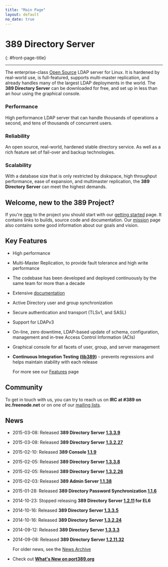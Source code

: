 ```yaml
---
title: "Main Page"
layout: default
no_date: true
---
```


# 389 Directory Server
{: #front-page-title}

---

The enterprise-class [Open Source](docs/389ds/FAQ/licensing.html) LDAP server for Linux. It is hardened by real-world use, is full-featured, supports multi-master replication, and already handles many of the largest LDAP deployments in the world.  The **389 Directory Server** can be downloaded for free, and set up in less than an hour using the graphical console.

<div id="front-page-columns" class="container-fluid">
  <div class="row">
    <div class="col-xs-12 col-md-4">
      <h3 class="front-page-column-title">
        Performance
      </h3>
      <p class="front-page-column-text">
        High performance LDAP server that can handle thousands of operations a
        second, and tens of thousands of concurrent users.
       </p>
    </div>
    <div class="col-xs-12 col-md-4">
      <h3 class="front-page-column-title">
        Reliability
      </h3>
      <p class="front-page-column-text">
        An open source, real-world, hardened stable directory service.  As well as a
        rich feature set of fail-over and backup technologies.
      </p>
    </div>
    <div class="col-xs-12 col-md-4">
      <h3 class="front-page-column-title">
        Scalability
      </h3>
      <p class="front-page-column-text">
        With a database size that is only restricted by diskspace, high throughput
        performance, ease of expansion, and multimaster replication, the <strong>
        389 Directory Server</strong> can meet the highest demands.
      </p>
    </div>
  </div>
</div>

## Welcome, new to the 389 Project?

If you're [new](docs/389ds/users.html) to the project you should start with
our [getting started](docs/389ds/FAQ/getting-started.html) page. It contains
links to builds, source code and documentation. Our
[mission](docs/389ds/FAQ/mission.html) page also contains some good
information about our goals and vision.

## Key Features

-   High performance
-   Multi-Master Replication, to provide fault tolerance and high write performance
-   The codebase has been developed and deployed continuously by the same team for more than a decade
-   Extensive [documentation](https://access.redhat.com/site/documentation/Red_Hat_Directory_Server/)
-   Active Directory user and group synchronization
-   Secure authentication and transport (TLSv1, and SASL)
-   Support for LDAPv3
-   On-line, zero downtime, LDAP-based update of schema, configuration, management and in-tree Access Control Information (ACIs)
-   Graphical console for all facets of user, group, and server management
-   **Continuous Integration Testing ([lib389](docs/389ds/FAQ/upstream-test-framework.html))** - prevents regressions and helps maintain stability with each release

    For more see our [Features](docs/389ds/FAQ/features.html) page

## Community

To get in touch with us, you can try to reach us on **IRC at \#389 on irc.freenode.net** or on one of our [mailing lists](docs/389ds/mailing-lists.html).

## News

<!-- Try to keep this list under 10 releases  -->

- 2015-03-08: Released **389 Directory Server [1.3.3.9](docs/389ds/releases/release-1-3-3-9.html)**
- 2015-03-08: Released **389 Directory Server [1.3.2.27](docs/389ds/releases/release-1-3-2-27.html)**
- 2015-02-10: Released **389 Console [1.1.9](docs/389ds/releases/release-console-1-1-9.html)**
- 2015-02-05: Released **389 Directory Server [1.3.3.8](docs/389ds/releases/release-1-3-3-8.html)**
- 2015-02-05: Released **389 Directory Server [1.3.2.26](docs/389ds/releases/release-1-3-2-26.html)**
- 2015-02-03: Released **389 Admin Server [1.1.38](docs/389ds/releases/release-admin-1-1-38.html)**
- 2015-01-28: Released **389 Directory Password Synchronization [1.1.6](docs/389ds/releases/release-passsync-1-1-6.html)**
- 2014-10-23: Stopped releasing **389 Directory Server [1.2.11](docs/389ds/releases/end-1-2-11.html) for EL6**
- 2014-10-16: Released **389 Directory Server [1.3.3.5](docs/389ds/releases/release-1-3-3-5.html)**
- 2014-10-16: Released **389 Directory Server [1.3.2.24](docs/389ds/releases/release-1-3-2-24.html)**
- 2014-09-12: Released **389 Directory Server [1.3.3.3](docs/389ds/releases/release-1-3-3-3.html)**
- 2014-09-08: Released **389 Directory Server [1.2.11.32](docs/389ds/releases/release-1-2-11-32.html)**

    For older news, see the [News Archive](docs/389ds/releases/news-archive.html)

- Check out **[What's New on port389.org](whats_new.html)**

<br>
